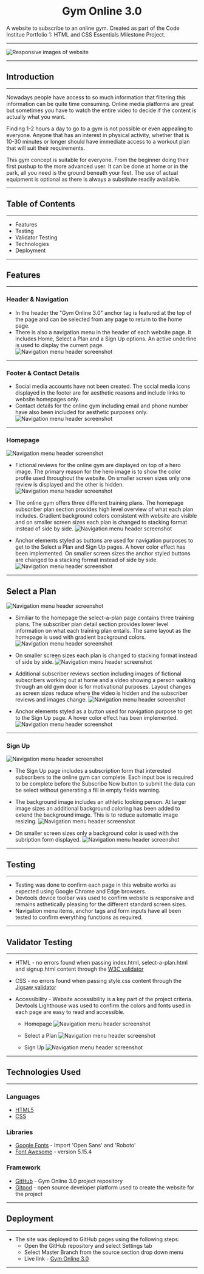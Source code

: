 <h1 align="center">Gym Online 3.0</h1>
A website to subscribe to an online gym. Created as part of the Code Institue Portfolio 1: HTML and CSS Essentials Milestone Project.

***
![Responsive images of website](assets/images/responsive-images/intro-webpage-responsive.jpg)
***

## Introduction
***
Nowadays people have access to so much information that filtering this information can be quite time consuming. Online media platforms are great but sometimes you have to watch the entire video to decide if the content is actually what you want.<br>

Finding 1-2 hours a day to go to a gym is not possible or even appealing to everyone. Anyone that has an interest in physical activity, whether that is 10-30 minutes or longer should have immediate access to a workout plan that will suit their requirements. <br>

This gym concept is suitable for everyone. From the beginner doing their first pushup to the more advanced user. It can be done at home or in the park, all you need is the ground beneath your feet. The use of actual equipment is optional as there is always a substitute readily available.
***

## Table of Contents
***
* Features
* Testing
* Validator Testing
* Technologies
* Deployment
***

## Features
***

### Header & Navigation
* In the header the "Gym Online 3.0" anchor tag is featured at the top of the page and can be selected from any page to return to the home page.
* There is also a navigation menu in the header of each website page. It includes Home, Select a Plan and a Sign Up options. An active underline is used to display the current page.
![Navigation menu header screenshot](assets/images/responsive-images/header-nav-menu.jpg)
***

### Footer & Contact Details
* Social media accounts have not been created. The social media icons displayed in the footer are for aesthetic reasons and include links to website homepages only.
* Contact details for the online gym including email and phone number have also been included for aesthetic purposes only.
![Navigation menu header screenshot](assets/images/responsive-images/footer-contact-detail.jpg)
***

### Homepage
![Navigation menu header screenshot](assets/images/responsive-images/homepage-responsive.jpg)

* Fictional reviews for the online gym are displayed on top of a hero image. The primary reason for the hero image is to show the color profile used throughout the website. On smaller screen sizes only one review is displayed and the other is hidden.
![Navigation menu header screenshot](assets/images/responsive-images/homepage-intro-review.jpg)

* The online gym offers three different training plans. The homepage subscriber plan section provides high level overview of what each plan includes. Gradient background colors consistent with website are visible and on smaller screen sizes each plan is changed to stacking format instead of side by side.
![Navigation menu header screenshot](assets/images/responsive-images/homepage-plan-option.jpg)

* Anchor elements styled as buttons are used for navigation purposes to get to the Select a Plan and Sign Up pages. A hover color effect has been implemented. On smaller screen sizes the anchor styled buttons are changed to a stacking format instead of side by side.
![Navigation menu header screenshot](assets/images/responsive-images/nav-anchor-style-button.jpg)
***

## Select a Plan
![Navigation menu header screenshot](assets/images/responsive-images/select-a-plan-responsive.jpg)

* Similiar to the homepage the select-a-plan page contains three training plans. The subscriber plan detail section provides lower level information on what each training plan entails. The same layout as the homepage is used with gradient background colors.
 ![Navigation menu header screenshot](assets/images/responsive-images/select-a-plan-detailed-option.jpg)

* On smaller screen sizes each plan is changed to stacking format instead of side by side.
 ![Navigation menu header screenshot](assets/images/responsive-images/select-a-plan-detailed-option-small.jpg)

* Additional subscriber reviews section including images of fictional subscribers working out at home and a video showing a person walking through an old gym door is for motivational purposes. Layout changes as screen sizes reduce where the video is hidden and the subscriber reviews and images change.
![Navigation menu header screenshot](assets/images/responsive-images/select-a-plan-subscriber-review.jpg)

* Anchor elements styled as a button used for navigation purpose to get to the Sign Up page. A hover color effect has been implemented.
![Navigation menu header screenshot](assets/images/responsive-images/select-a-plan-nav-style-button.jpg)
***

### Sign Up
![Navigation menu header screenshot](assets/images/responsive-images/signup-responsive.jpg)

* The Sign Up page includes a subscription form that interested subscribers to the online gym can complete. Each input box is required to be complete before the Subscribe Now button to submit the data can be select without generating a fill in empty fields warning.
* The background image includes an athletic looking person. At larger image sizes an additional background coloring has been added to extend the background image. This is to reduce automatic image resizing.
![Navigation menu header screenshot](assets/images/responsive-images/signup-full-screen.jpg)

* On smaller screen sizes only a background color is used with the subription form displayed.
![Navigation menu header screenshot](assets/images/responsive-images/signup-small-screen.jpg)
***

## Testing
***
* Testing was done to confirm each page in this website works as expected using Google Chrome and Edge browsers. 
* Devtools device toolbar was used to confirm website is responsive and remains asthetically pleasing for the different standard screen sizes.
* Navigation menu items, anchor tags and form inputs have all been tested to confirm everything functions as required.   
***

## Validator Testing
***

* HTML - no errors found when passing index.html, select-a-plan.html and signup.html content through the [W3C validator](https://validator.w3.org/nu/#textarea)

* CSS - no errors found when passing style.css content through the [Jigsaw validator](https://jigsaw.w3.org/css-validator/validator)

* Accessibility - Website accessibility is a key part of the project criteria. Devtools Lighthouse was used to confirm the colors and fonts used in each page are easy to read and accessible.

    * Homepage
    ![Navigation menu header screenshot](assets/images/responsive-images/homepage-lighthouse-result.jpg)

    * Select a Plan
    ![Navigation menu header screenshot](assets/images/responsive-images/select-a-plan-lighthouse-result.jpg)

    * Sign Up
    ![Navigation menu header screenshot](assets/images/responsive-images/signup-lighthouse-result.jpg)
***

## Technologies Used
***

### Languages
* [HTML5](https://en.wikipedia.org/wiki/HTML5)
* [CSS](https://en.wikipedia.org/wiki/CSS)

### Libraries
* [Google Fonts](https://fonts.google.com/) - Import 'Open Sans' and 'Roboto'
* [Font Awesome](https://fontawesome.com/) - version 5.15.4

### Framework
* [GitHub](https://github.com/juliandunne1234/gym-online-3.0.git) - Gym Online 3.0 project repository
* [Gitpod](https://www.gitpod.io/) - open source developer platform used to create the website for the project
***

## Deployment
***

* The site was deployed to GitHub pages using the following steps: 
    * Open the GitHub repository and select Settings tab
    * Select Master Branch from the source section drop down menu
    * Live link - [Gym Online 3.0](https://juliandunne1234.github.io/gym-online-3.0/)
***